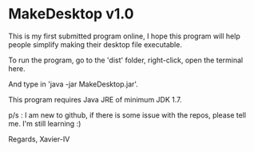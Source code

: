 # MakeDesktop v1.0

This is my first submitted program online, I hope this program will help people simplify making their desktop file executable.

To run the program, go to the 'dist' folder, right-click, open the terminal here.

And type in 'java -jar MakeDesktop.jar'.

This program requires Java JRE of minimum JDK 1.7.

p/s : I am new to github, if there is some issue with the repos, please tell me. I'm still learning :)

Regards,
Xavier-IV


